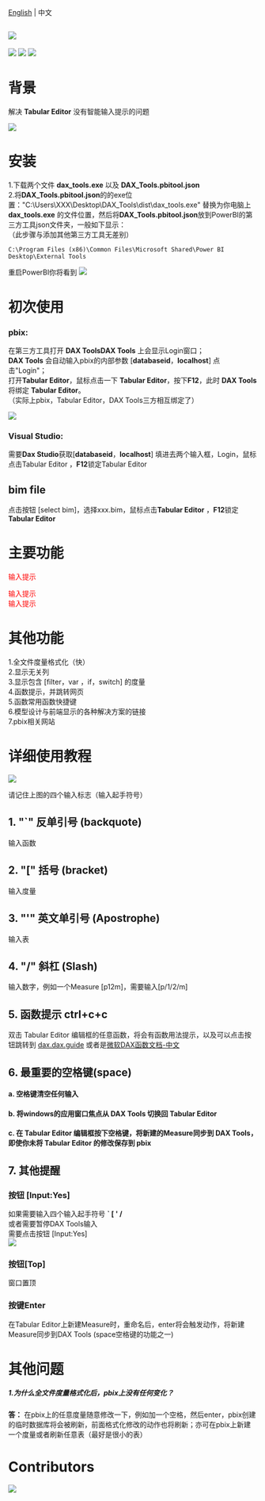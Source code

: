 
[English](README.md) | 中文

![](\image/logo1.png)
---

![](https://img.shields.io/badge/Dependencies-python-brightgreen)
![](https://img.shields.io/badge/Package-pywin32%2Cpythonnet%2Cdearpygui-blue)
![](https://img.shields.io/badge/Version-v1.0.0-orange)

# 背景
解决 **Tabular Editor** 没有智能输入提示的问题  

![](image/g1.gif)

# 安装

1.下载两个文件
**dax_tools.exe** 以及 **DAX_Tools.pbitool.json**  
2.将**DAX_Tools.pbitool.json**的的exe位置："C:\\Users\\XXX\\Desktop\\DAX_Tools\\dist\\dax_tools.exe"
替换为你电脑上**dax_tools.exe** 的文件位置，然后将**DAX_Tools.pbitool.json**放到PowerBI的第三方工具json文件夹，一般如下显示：  
（此步骤与添加其他第三方工具无差别）  
```
C:\Program Files (x86)\Common Files\Microsoft Shared\Power BI Desktop\External Tools
```


重启PowerBI你将看到
![](image\ig1.png)


# 初次使用
### pbix:
在第三方工具打开 **DAX ToolsDAX Tools** 上会显示Login窗口；  
**DAX Tools** 会自动输入pbix的内部参数 [**databaseid**，**localhost**] 点击"Login"；  
打开**Tabular Editor**，鼠标点击一下 **Tabular Editor**，按下**F12**，此时 **DAX Tools** 将绑定 **Tabular Editor**。  
（实际上pbix，Tabular Editor，DAX Tools三方相互绑定了）  

![](image/im2.png)


### Visual Studio:
需要**Dax Studio**获取[**databaseid**，**localhost**] 填进去两个输入框，Login，鼠标点击Tabular Editor ，**F12**锁定Tabular Editor


## bim file
点击按钮 [select bim]，选择xxx.bim，鼠标点击**Tabular Editor** ，**F12**锁定**Tabular Editor**



#  主要功能
<font color=#FF0000>
输入提示    

输入提示  
输入提示
</font>

# 其他功能
1.全文件度量格式化（快）  
2.显示无关列  
3.显示包含 [filter，var ，if，switch] 的度量  
4.函数提示，并跳转网页  
5.函数常用函数快捷键  
6.模型设计与前端显示的各种解决方案的链接  
7.pbix相关网站  

# 详细使用教程

![](image\ig3.jpg)

请记住上图的四个输入标志（输入起手符号）

## 1. "`" 反单引号 (backquote)
输入函数

## 2. "[" 括号 (bracket)
输入度量

## 3. "'" 英文单引号 (Apostrophe)
输入表

## 4. "/" 斜杠 (Slash)
输入数字，例如一个Measure [p12m]，需要输入[p/1/2/m]


## 5. 函数提示 ctrl+c+c
双击 Tabular Editor 编辑框的任意函数，将会有函数用法提示，以及可以点击按钮跳转到 [dax.dax.guide](https://dax.guide/) 或者是[微软DAX函数文档-中文](https://docs.microsoft.com/zh-cn/dax/)

## 6. 最重要的空格键(space)
#### a. 空格键清空任何输入 
#### b. 将windows的应用窗口焦点从 DAX Tools 切换回 Tabular Editor  
#### c. 在 Tabular Editor 编辑框按下空格键，将新建的Measure同步到 DAX Tools，即使你未将 Tabular Editor 的修改保存到 pbix  

## 7. 其他提醒

### 按钮 [Input:Yes]
如果需要输入四个输入起手符号  **` [ ' /**  
或者需要暂停DAX Tools输入  
需要点击按钮 [Input:Yes]  
![](image/im_input.png)

### 按钮[Top]
窗口置顶

### 按键Enter
在Tabular Editor上新建Measure时，重命名后，enter将会触发动作，将新建Measure同步到DAX Tools (space空格键的功能之一)



# 其他问题
##### 1.为什么全文件度量格式化后，pbix上没有任何变化？  
**答：** 在pbix上的任意度量随意修改一下，例如加一个空格，然后enter，pbix创建的临时数据库将会被刷新，前面格式化修改的动作也将刷新；亦可在pbix上新建一个度量或者刷新任意表（最好是很小的表）

# Contributors
![](i)
